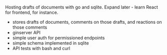 Hosting drafts of documents with go and sqlite. Expand later - learn React for frontend, for instance. 

- stores drafts of documents, comments on those drafts, and reactions on those comments
- ginserver API
- simple user auth for permissioned endpoints
- simple schema implemented in sqlite
- API tests with bash and curl
